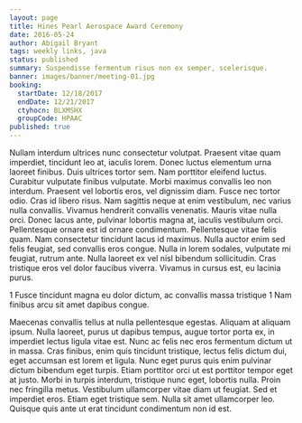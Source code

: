 ```yaml
---
layout: page
title: Hines Pearl Aerospace Award Ceremony
date: 2016-05-24
author: Abigail Bryant
tags: weekly links, java
status: published
summary: Suspendisse fermentum risus non ex semper, scelerisque.
banner: images/banner/meeting-01.jpg
booking:
  startDate: 12/18/2017
  endDate: 12/21/2017
  ctyhocn: BLXMSHX
  groupCode: HPAAC
published: true
---
```

Nullam interdum ultrices nunc consectetur volutpat. Praesent vitae quam imperdiet, tincidunt leo at, iaculis lorem. Donec luctus elementum urna laoreet finibus. Duis ultrices tortor sem. Nam porttitor eleifend luctus. Curabitur vulputate finibus vulputate. Morbi maximus convallis leo non interdum.
Praesent vel lobortis eros, vel dignissim diam. Fusce nec tortor odio. Cras id libero risus. Nam sagittis neque at enim vestibulum, nec varius nulla convallis. Vivamus hendrerit convallis venenatis. Mauris vitae nulla orci. Donec lacus ante, pulvinar lobortis magna at, iaculis vestibulum orci. Pellentesque ornare est id ornare condimentum. Pellentesque vitae felis quam. Nam consectetur tincidunt lacus id maximus. Nulla auctor enim sed felis feugiat, sed convallis eros congue. Nulla in lorem sodales, vulputate mi feugiat, rutrum ante. Nulla laoreet ex vel nisl bibendum sollicitudin. Cras tristique eros vel dolor faucibus viverra. Vivamus in cursus est, eu lacinia purus.

1 Fusce tincidunt magna eu dolor dictum, ac convallis massa tristique
1 Nam finibus arcu sit amet dapibus congue.

Maecenas convallis tellus at nulla pellentesque egestas. Aliquam at aliquam ipsum. Nulla laoreet, purus ut dapibus tempus, augue tortor porta ex, in imperdiet lectus ligula vitae est. Nunc ac felis nec eros fermentum dictum ut in massa. Cras finibus, enim quis tincidunt tristique, lectus felis dictum dui, eget accumsan est lorem et ligula. Nunc eget purus quis enim pulvinar dictum bibendum eget turpis. Etiam porttitor orci ut est porttitor tempor eget at justo. Morbi in turpis interdum, tristique nunc eget, lobortis nulla. Proin nec fringilla metus. Vestibulum ullamcorper vitae diam ut feugiat. Sed et imperdiet eros. Etiam eget tristique sem. Nulla sit amet ullamcorper leo. Quisque quis ante ut erat tincidunt condimentum non id est.
